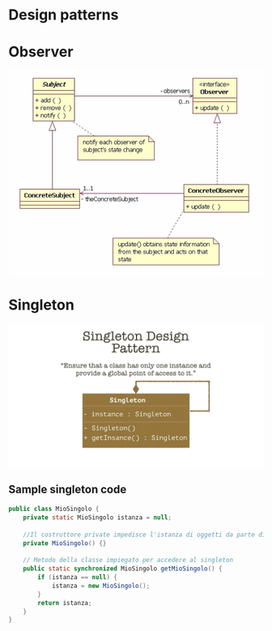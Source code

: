 # Design patterns

# Observer
![observer](img/observer.png "observer")

# Singleton

![singleton](img/singleton.jpg "singleton")

## Sample singleton code
``` java
public class MioSingolo {
    private static MioSingolo istanza = null;

    //Il costruttore private impedisce l'istanza di oggetti da parte di classi esterne
    private MioSingolo() {}

    // Metodo della classe impiegato per accedere al singleton
    public static synchronized MioSingolo getMioSingolo() {
        if (istanza == null) {
            istanza = new MioSingolo();
        }
        return istanza;
    }
}
```